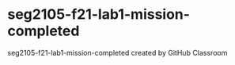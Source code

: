 # seg2105-f21-lab1-mission-completed
seg2105-f21-lab1-mission-completed created by GitHub Classroom
